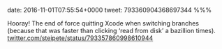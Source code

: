 date: 2016-11-01T07:55:54+0000
tweet: 793360904368697344
%%%

Hooray! The end of force quitting Xcode when switching branches (because that was faster than clicking ‘read from disk’ a bazillion times). [twitter.com/steipete/status/793357860998610944](https://twitter.com/steipete/status/793357860998610944)
